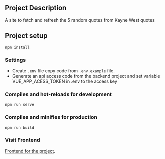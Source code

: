 ## Project Description
A site to fetch and refresh the 5 random quotes from Kayne West quotes

## Project setup
```
npm install
```

### Settings
- Create `.env` file copy code from `.env.example` file.
- Generate an api access code from the backend project and set variable VUE_APP_ACESS_TOKEN in .env to the access key

### Compiles and hot-reloads for development
```
npm run serve
```

### Compiles and minifies for production
```
npm run build
```

### Visit Frontend
[Frontend for the project](http://localhost:8085/).

